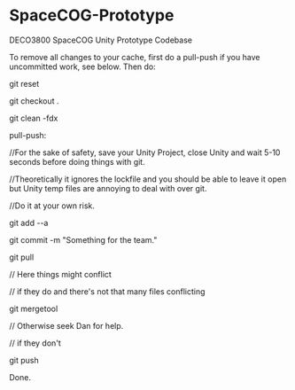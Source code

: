 SpaceCOG-Prototype
==================

DECO3800 SpaceCOG Unity Prototype Codebase

To remove all changes to your cache, first do a pull-push if you have uncommitted work, see below. Then do:

git reset

git checkout .

git clean -fdx

pull-push:

//For the sake of safety, save your Unity Project, close Unity and wait 5-10 seconds before doing things with git.

//Theoretically it ignores the lockfile and you should be able to leave it open but Unity temp files are annoying to deal with over git.

//Do it at your own risk.


git add --a

git commit -m "Something for the team."

git pull

// Here things might conflict

// if they do and there's not that many files conflicting

git mergetool

// Otherwise seek Dan for help.

// if they don't

git push


Done.